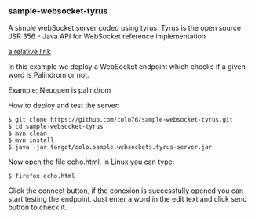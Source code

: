 ### sample-websocket-tyrus

A simple webSocket server coded using tyrus. Tyrus is the open source JSR 356 - Java API for WebSocket reference implementation

[a relative link](https://tyrus-project.github.io/)

In this example we deploy a WebSocket endpoint which checks if a given word is Palindrom or not.

Example: Neuquen is palindrom

How to deploy and test the server:

```{r, engine='bash', code_block_name} ...
$ git clone https://github.com/colo76/sample-websocket-tyrus.git
$ cd sample-websocket-tyrus 
$ mvn clean
$ mvn install
$ java -jar target/colo.sample.websockets.tyrus-server.jar 
```

Now open the file echo.html, in Linux you can type:

```{r, engine='bash', code_block_name} ...
$ firefox echo.html 
```

Click the connect button, if the conexion is successfully opened you can start testing the endpoint. Just enter a word in the edit text and click send button to check it.


